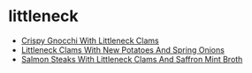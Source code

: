 # littleneck

 * [Crispy Gnocchi With Littleneck Clams](../index/c/crispy-gnocchi-with-littleneck-clams.json)
 * [Littleneck Clams With New Potatoes And Spring Onions](../index/l/littleneck-clams-with-new-potatoes-and-spring-onions-51155300.json)
 * [Salmon Steaks With Littleneck Clams And Saffron Mint Broth](../index/s/salmon-steaks-with-littleneck-clams-and-saffron-mint-broth-238204.json)
